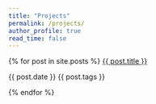 ```yaml
---
title: "Projects"
permalink: /projects/
author_profile: true
read_time: false
---
```


{% for post in site.posts %}
  <a href="{{ post.url }}"> {{ post.title }} </a>
  <p>
    {{ post.date }}
    {{ post.tags }}
  </p>
{% endfor %}
